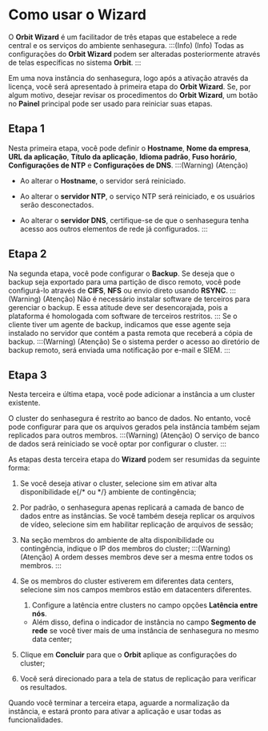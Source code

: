 # Como usar o Wizard

O **Orbit Wizard** é um facilitador de três etapas que estabelece a rede central e os serviços  do ambiente senhasegura.
:::(Info) (Info)
Todas as configurações do **Orbit Wizard** podem ser alteradas posteriormente através de telas específicas no sistema **Orbit**.
:::

Em uma nova instância do senhasegura, logo após a ativação através da licença, você será apresentado à primeira etapa do **Orbit Wizard**. Se, por algum motivo, desejar revisar os procedimentos do **Orbit Wizard**, um botão no **Painel** principal pode ser usado para reiniciar suas etapas.

## Etapa 1
Nesta primeira etapa, você pode definir o **Hostname**, **Nome da empresa**, **URL da aplicação**, **Título da aplicação**, **Idioma padrão**, **Fuso horário**, **Configurações de NTP** e **Configurações de DNS**.
:::(Warning) (Atenção)

* Ao alterar o **Hostname**, o servidor será reiniciado.

* Ao alterar o **servidor NTP**, o serviço NTP será reiniciado, e os usuários serão desconectados.

* Ao alterar o **servidor DNS**, certifique-se de que o senhasegura tenha acesso aos outros elementos de rede já configurados.
:::

## Etapa 2
Na segunda etapa, você pode configurar o **Backup**. Se deseja que o backup seja exportado para uma partição de disco remoto, você pode configurá-lo através de **CIFS**, **NFS** ou envio direto usando **RSYNC**.
:::(Warning) (Atenção)
Não é necessário instalar software de terceiros para gerenciar o backup. E essa atitude deve ser desencorajada, pois a plataforma é homologada com software de terceiros restritos.
:::
Se o cliente tiver um agente de backup, indicamos que esse agente seja instalado no servidor que contém a pasta remota que receberá a cópia de backup.
:::(Warning) (Atenção)
Se o sistema perder o acesso ao diretório de backup remoto, será enviada uma notificação por e-mail e SIEM.
:::

## Etapa 3
Nesta terceira e última etapa, você pode adicionar a instância a um cluster existente.

O cluster do senhasegura é restrito ao banco de dados. No entanto, você pode configurar para que os arquivos gerados pela instância também sejam replicados para outros membros.
:::(Warning) (Atenção)
O serviço de banco de dados será reiniciado se você optar por configurar o cluster.
:::

As etapas desta terceira etapa do **Wizard** podem ser resumidas da seguinte forma:

1. Se você deseja ativar o cluster, selecione sim em ativar alta disponibilidade e{/* ou */} ambiente de contingência;

1. Por padrão, o senhasegura apenas replicará a camada de banco de dados entre as instâncias. Se você também deseja replicar os arquivos de vídeo, selecione sim em habilitar replicação de arquivos de sessão;

1. Na seção membros do ambiente de alta disponibilidade ou contingência, indique o IP dos membros do cluster;
:::(Warning) (Atenção)
A ordem desses membros deve ser a mesma entre todos os membros.
:::

4. Se os membros do cluster estiverem em diferentes data centers, selecione sim nos campos membros estão em datacenters diferentes.
    1. Configure a latência entre clusters no campo opções **Latência entre nós**.
    * Além disso, defina o indicador de instância no campo **Segmento de rede** se você tiver mais de uma instância de senhasegura no mesmo data center;

1. Clique em **Concluir** para que o **Orbit** aplique as configurações do cluster;

1. Você será direcionado para a tela de status de replicação para verificar os resultados.

Quando você terminar a terceira etapa, aguarde a normalização da instância, e estará pronto para ativar a aplicação e usar todas as funcionalidades.
